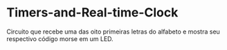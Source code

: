 # Timers-and-Real-time-Clock

Circuito que recebe uma das oito primeiras letras do alfabeto e mostra seu respectivo código morse em um LED.

